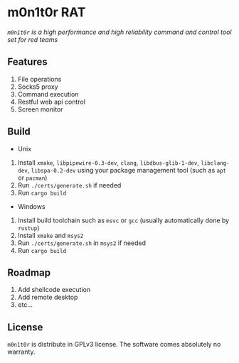 # m0n1t0r RAT

*`m0n1t0r` is a high performance and high reliability command and control tool set for red teams*

## Features

1. File operations
2. Socks5 proxy
3. Command execution
4. Restful web api control
5. Screen monitor

## Build

- Unix

1. Install `xmake`, `libpipewire-0.3-dev`, `clang`, `libdbus-glib-1-dev`, `libclang-dev`, `libspa-0.2-dev` using your package management tool (such as `apt` or `pacman`)
2. Run `./certs/generate.sh` if needed
3. Run `cargo build`

- Windows

1. Install build toolchain such as `msvc` or `gcc` (usually automatically done by `rustup`)
2. Install `xmake` and `msys2`
3. Run `./certs/generate.sh` in `msys2` if needed
4. Run `cargo build`

## Roadmap

1. Add shellcode execution
2. Add remote desktop
3. etc...

## License

`m0n1t0r` is distribute in GPLv3 license. The software comes absolutely no warranty.
